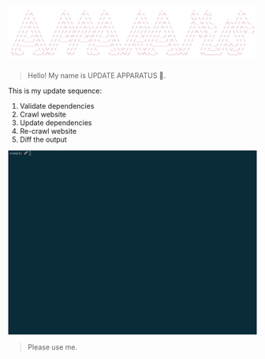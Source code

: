 # [![UPDATE APPARATUS](media/header.png)](https://github.com/haroldangenent/update-apparatus)

> Hello! My name is UPDATE APPARATUS 🤖.

This is my update sequence:

1. Validate dependencies
2. Crawl website
3. Update dependencies
4. Re-crawl website
5. Diff the output

![Update sequence.](media/preview.gif)

> Please use me.

